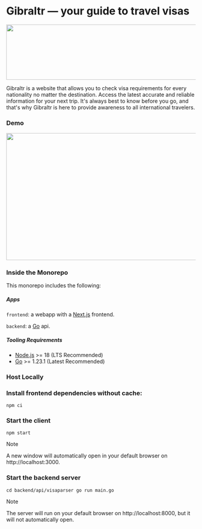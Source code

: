 <div class="markdown-heading" dir="auto">
    <h1 tabindex="-1" class="heading-element" dir="auto">Gibraltr — your guide to travel visas</h1>
</div>
<img src="https://i.imgur.com/3mymhvb.png" height="147.5" width="1000"></img>

Gibraltr is a website that allows you to check visa requirements for every nationality no matter the destination. Access the latest accurate and reliable information for your next trip. It's always best to know before you go, and that's why Gibraltr is here to provide awareness to all international travelers.

<div class="markdown-heading" dir="auto">
    <h3 tabindex="-1" class="heading-element" dir="auto">Demo</h3>
</div>
<img src="https://i.imgur.com/onWOpxk.gif" height="338" width="600"></img>

<div class="markdown-heading" dir="auto">
    <h3 tabindex="-1" class="heading-element" dir="auto">Inside the Monorepo</h3>
</div>
This monorepo includes the following:
<h5>Apps</h5>
<code>frontend</code>: a webapp with a <a href="https://nextjs.org/">Next.js</a> frontend.

<code>backend</code>: a <a href="https://go.dev/doc/install">Go</a> api.

<div class="markdown-heading" dir="auto">
    <h5 tabindex="-1" class="heading-element" dir="auto"">Tooling Requirements</h5>
</div>
<ul>
    <li><a href="https://nodejs.org/en/">Node.js</a> >= 18 (LTS Recommended)</li>
    <li><a href="https://go.dev/doc/install">Go</a> >= 1.23.1 (Latest Recommended)</li>
</ul>
<div class="markdown-heading" dir="auto">
    <h3 tabindex="-1" class="heading-element" dir="auto">Host Locally</h3>
</div>

### Install frontend dependencies without cache:
<code>npm ci</code>

### Start the client
<code>npm start</code>

> [!NOTE]
> A new window will automatically open in your default browser on http://localhost:3000.

### Start the backend server
<code>cd backend/api/visaparser
    go run main.go
</code>

> [!NOTE]  
> The server will run on your default browser on http://localhost:8000, but it will not automatically open.
